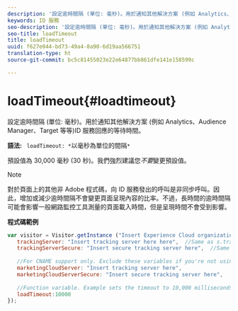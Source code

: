 ```yaml
---
description: '設定逾時間隔 (單位: 毫秒)。用於通知其他解決方案 (例如 Analytics、Audience Manager、Target 等等)ID 服務回應的等待時間。'
keywords: ID 服務
seo-description: '設定逾時間隔 (單位: 毫秒)。用於通知其他解決方案 (例如 Analytics、Audience Manager、Target 等等)ID 服務回應的等待時間。'
seo-title: loadTimeout
title: loadTimeout
uuid: f627e044-bd73-49a4-8a90-6d19aa566751
translation-type: ht
source-git-commit: bc5c81455023e22e64877bb861dfe141e158599c

---
```



# loadTimeout{#loadtimeout}

設定逾時間隔 (單位: 毫秒)。用於通知其他解決方案 (例如 Analytics、Audience Manager、Target 等等)ID 服務回應的等待時間。

**語法:** ` loadTimeout: *`以毫秒為單位的間隔`*`

預設值為 30,000 毫秒 (30 秒)。我們強烈建議您*不要*變更預設值。

>[!NOTE]
>
>對於頁面上的其他非 Adobe 程式碼，向 ID 服務發出的呼叫是非同步呼叫。因此，增加或減少逾時間隔不會變更頁面呈現內容的比率。不過，長時間的逾時間隔可能會影響一般網路監控工具測量的頁面載入時間，但是呈現時間不會受到影響。

**程式碼範例**

```js
var visitor = Visitor.getInstance ("Insert Experience Cloud organization ID here",{ 
   trackingServer: "Insert tracking server here here",  //Same as s.trackingServer 
   trackingServerSecure: "Insert secure tracking server here",  //Same as s.trackingServerSecure 
 
   //For CNAME support only. Exclude these variables if you're not using CNAME 
   marketingCloudServer: "Insert tracking server here", 
   marketingCloudServerSecure: "Insert secure tracking server here", 
 
   //Function variable. Example sets the timeout to 10,000 milliseconds (10 seconds). 
   loadTimeout:10000 
});
```

